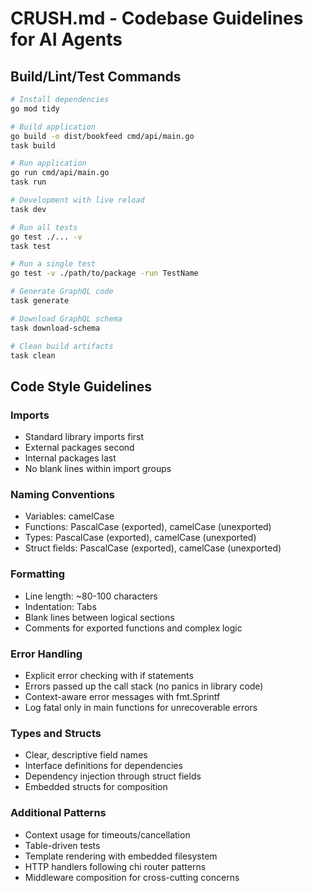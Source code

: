 # CRUSH.md - Codebase Guidelines for AI Agents

## Build/Lint/Test Commands

```bash
# Install dependencies
go mod tidy

# Build application
go build -o dist/bookfeed cmd/api/main.go
task build

# Run application
go run cmd/api/main.go
task run

# Development with live reload
task dev

# Run all tests
go test ./... -v
task test

# Run a single test
go test -v ./path/to/package -run TestName

# Generate GraphQL code
task generate

# Download GraphQL schema
task download-schema

# Clean build artifacts
task clean
```

## Code Style Guidelines

### Imports
- Standard library imports first
- External packages second
- Internal packages last
- No blank lines within import groups

### Naming Conventions
- Variables: camelCase
- Functions: PascalCase (exported), camelCase (unexported)
- Types: PascalCase (exported), camelCase (unexported)
- Struct fields: PascalCase (exported), camelCase (unexported)

### Formatting
- Line length: ~80-100 characters
- Indentation: Tabs
- Blank lines between logical sections
- Comments for exported functions and complex logic

### Error Handling
- Explicit error checking with if statements
- Errors passed up the call stack (no panics in library code)
- Context-aware error messages with fmt.Sprintf
- Log fatal only in main functions for unrecoverable errors

### Types and Structs
- Clear, descriptive field names
- Interface definitions for dependencies
- Dependency injection through struct fields
- Embedded structs for composition

### Additional Patterns
- Context usage for timeouts/cancellation
- Table-driven tests
- Template rendering with embedded filesystem
- HTTP handlers following chi router patterns
- Middleware composition for cross-cutting concerns
